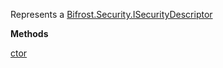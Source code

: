 Represents a [Bifrost.Security.ISecurityDescriptor](Bifrost.Security.ISecurityDescriptor)

**Methods**

[ctor](Bifrost.Security.BaseSecurityDescriptor.ctor)
